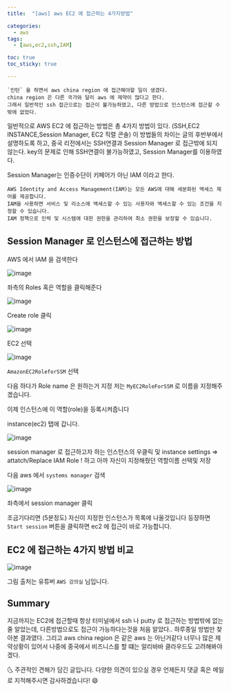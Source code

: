 ```yaml
---
title:  "[aws] aws EC2 에 접근하는 4가지방법"

categories:
  - aws
tags:
  - [aws,ec2,ssh,IAM]

toc: true
toc_sticky: true

---
```



```
`인턴` 을 하면서 aws china region 에 접근해야할 일이 생겼다.
china region 은 다른 국가와 달리 aws 에 제약이 많다고 한다. 
그래서 일반적인 ssh 접근으로는 접근이 불가능하였고, 다른 방법으로 인스턴스에 접근할 수 밖에 없었다.
```

일반적으로 AWS EC2 에 접근하는 방법은 총 4가지 방법이 있다. (SSH,EC2 INSTANCE,Session Manager, EC2 직렬 콘솔)
이 방법들의 차이는 글의 후반부에서 설명하도록 하고, 중국 리전에서는 SSH연결과 Session Manager 로 접근밖에 되지 않는다.
key의 문제로 인해 SSH연결이 불가능하였고, Session Manager를 이용하였다. 

Session Manager는 인증수단이 키페어가 아닌 IAM 이라고 한다. 

```
AWS Identity and Access Management(IAM)는 모든 AWS에 대해 세분화된 액세스 제어를 제공합니다. 
IAM을 사용하면 서비스 및 리소스에 액세스할 수 있는 사용자와 액세스할 수 있는 조건을 지정할 수 있습니다.
IAM 정책으로 인력 및 시스템에 대한 권한을 관리하여 최소 권한을 보장할 수 있습니다.
```


## Session Manager 로 인스턴스에 접근하는 방법


AWS 에서 IAM 을 검색한다

![image](https://user-images.githubusercontent.com/69495129/148335400-395c2a65-1bc7-4554-b7c4-2ec1d2fb77e0.png)


좌측의 Roles 혹은 역할을 클릭해준다

![image](https://user-images.githubusercontent.com/69495129/148335469-6c1a9f7e-fdf3-43b1-999d-324fb7504cbb.png)

Create role 클릭

![image](https://user-images.githubusercontent.com/69495129/148335525-86a11481-e682-422d-abe2-ba7e011049e9.png)

EC2 선택

![image](https://user-images.githubusercontent.com/69495129/148335570-3f5f7c74-1aa6-4b12-9c57-c19c8b4d99e2.png)

`AmazonEC2RoleforSSM` 선택
 
다음 하다가 Role name 은 원하는거 지정 저는 `MyEC2RoleForSSM` 로 이름을 지정해주겠습니다.

이제 인스턴스에 이 역할(role)을 등록시켜줍니다 

instance(ec2) 탭에 갑니다.

![image](https://user-images.githubusercontent.com/69495129/148335756-8493dd21-89b6-49a3-96a1-76cfd2938269.png)

session manager 로 접근하고자 하는 인스턴스의 우클릭 및 instance settings => attatch/Replace IAM Role ! 하고 아까 자신이 지정해줬던 역할이름 선택및 저장

다음 aws 에서 `systems manager` 검색

![image](https://user-images.githubusercontent.com/69495129/148335689-74c02f4c-c111-4b5d-9274-7042c1e0572c.png)

좌측에서 session manager 클릭

조금기다리면 (5분정도) 자신이 지정한 인스턴스가 목록에 나올것입니다 등장하면 `Start session`  버튼을 클릭하면 ec2 에 접근이 바로 가능합니다.



## EC2 에 접근하는 4가지 방법 비교

![image](https://user-images.githubusercontent.com/69495129/148335912-5207c9fc-5aba-4479-a8a8-e1aef4f7d38d.png)


그림 출처는 유튜버 `AWS 강의실` 님입니다.


## Summary 

지금까지는 EC2에 접근할때 항상 터미널에서 ssh 나 putty 로 접근하는 방법밖에 없는 줄 알았는데, 다른방법으로도 접근이 가능하다는것을 처음 알았다.. 하루종일 방법만 찾아본 결과였다.
그리고 aws china region 은 같은 aws 는 아닌거같다 너무나 많은 제약상황이 있어서 나중에 중국에서 비즈니스를 할 떄는 알리바바 클라우드도 고려해봐야겠다.






🌜 주관적인 견해가 담긴 글입니다. 다양한 의견이 있으실 경우
언제든지 댓글 혹은 메일로 지적해주시면 감사하겠습니다! 😄

